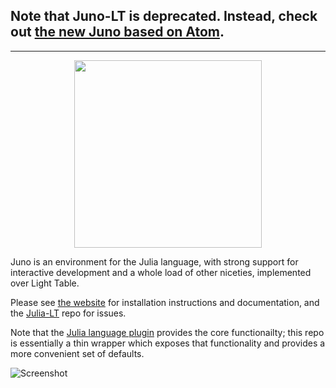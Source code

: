 ## Note that Juno-LT is deprecated. Instead, check out [the new Juno based on Atom](http://junolab.org/).

----------------------------

<p align="center">
  <img src="juno.png" width="300px" style="margin-left:auto;margin-right:auto;" />
</p>

Juno is an environment for the Julia language, with strong support for interactive development and a whole load of other niceties, implemented over Light Table.

Please see [the website](http://junolab.org/docs/install.html) for installation instructions and documentation, and the [Julia-LT](https://github.com/one-more-minute/Julia-LT/issues) repo for issues.

Note that the [Julia language plugin](https://github.com/one-more-minute/Julia-LT) provides the core functionailty; this repo is essentially a thin wrapper which exposes that functionality and provides a more convenient set of defaults.

![Screenshot](screenshot.png)
